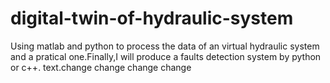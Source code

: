 # digital-twin-of-hydraulic-system
Using matlab and python to process the data of an virtual hydraulic system and a pratical one.Finally,I will produce a faults detection system by python or c++.
text.change
change change change
